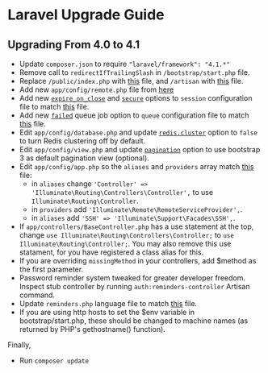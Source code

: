 # Laravel Upgrade Guide

## Upgrading From 4.0 to 4.1

- Update `composer.json` to require `"laravel/framework": "4.1.*"`
- Remove call to `redirectIfTrailingSlash` in `/bootstrap/start.php` file.
- Replace `/public/index.php` with [this](https://github.com/laravel/laravel/blob/master/public/index.php) file, and `/artisan` with [this](https://github.com/laravel/laravel/blob/master/artisan) file.
- Add new `app/config/remote.php` file from [here](https://github.com/laravel/laravel/blob/master/app/config/remote.php)
- Add new [`expire_on_close`](https://github.com/laravel/laravel/blob/master/app/config/session.php#L34) and [`secure`](https://github.com/laravel/laravel/blob/master/app/config/session.php#L127-L138) options to `session` configuration file to match [this](https://github.com/laravel/laravel/blob/master/app/config/session.php) file.
- Add new [`failed`](https://github.com/laravel/laravel/blob/master/app/config/queue.php#L65-L80) queue job option to `queue` configuration file to match [this](https://github.com/laravel/laravel/blob/master/app/config/queue.php) file.
- Edit `app/config/database.php` and update [`redis.cluster`](https://github.com/laravel/laravel/blob/master/app/config/database.php#L114) option to `false` to turn Redis clustering off by default.
- Edit `app/config/view.php` and update [`pagination`](https://github.com/laravel/laravel/blob/master/app/config/view.php#L29) option to use bootstrap 3 as default pagination view (optional).
- Edit `app/config/app.php` so the `aliases` and `providers` array match [this](https://github.com/laravel/laravel/blob/master/app/config/app.php) file:
  - in `aliases` change `'Controller' => 'Illuminate\Routing\Controllers\Controller',`
  to use `Illuminate\Routing\Controller`.
  - in `providers` add `'Illuminate\Remote\RemoteServiceProvider',`.
  - in `aliases` add `'SSH' => 'Illuminate\Support\Facades\SSH',`.
- If `app/controllers/BaseController.php` has a use statement at the top, change `use Illuminate\Routing\Controllers\Controller;` to `use Illuminate\Routing\Controller;`. You may also remove this use statament, for you have registered a class alias for this.
- If you are overriding `missingMethod` in your controllers, add $method as the first parameter.
- Password reminder system tweaked for greater developer freedom. Inspect stub controller by running `auth:reminders-controller` Artisan command.
- Update `reminders.php` language file to match [this](https://github.com/laravel/laravel/blob/master/app/lang/en/reminders.php) file.
- If you are using http hosts to set the $env variable in bootstrap/start.php, these should be changed to machine names (as returned by PHP's gethostname() function).

Finally,

- Run `composer update`
